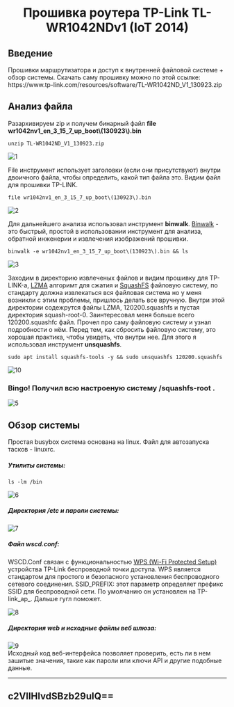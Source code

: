 
<h1 align="center">Прошивка роутера TP-Link TL-WR1042NDv1 (IoT 2014)</h1>

<h2>Введение</h2>

<p>Прошивки маршрутизатора и доступ к внутренней файловой системе + обзор системы. Скачать саму прошивку можно по этой ссылке: https://www.tp-link.com/resources/software/TL-WR1042ND_V1_130923.zip</p>

<h2>Анализ файла</h2>

<p>Разархивируем zip и получем бинарный файл <b>file wr1042nv1_en_3_15_7_up_boot\(130923\).bin </b></p>

```
unzip TL-WR1042ND_V1_130923.zip
```
![1](https://github.com/anonimidin/reverse-firmware/assets/109206637/9477d457-1e10-42db-841f-f8c7f620a1b4)

<p>File инструмент использует заголовки (если они присутствуют) внутри двоичного файла, чтобы определить, какой тип файла это. Видим файл для прошивки TP-LINK.</p>

```
file wr1042nv1_en_3_15_7_up_boot\(130923\).bin
```
![2](https://github.com/anonimidin/reverse-firmware/assets/109206637/92b6c632-123a-4cb0-a8ab-f5eb973f3ba4)

<p>Для дальнейшего анализа использовал инструмент <b>binwalk</b>. <a href="https://github.com/ReFirmLabs/binwalk">Binwalk</a> - это быстрый, простой в использовании инструмент для анализа, обратной инженерии и извлечения изображений прошивки.</p>

```
binwalk -e wr1042nv1_en_3_15_7_up_boot\(130923\).bin && ls
```
![3](https://github.com/anonimidin/reverse-firmware/assets/109206637/b6c6e46a-2962-47fa-a7ed-6a92db00e701)

<p>Заходим в директорию извлеченых файлов и видим прошивку для TP-LINK-а, <a href="https://en.wikipedia.org/wiki/Lempel%E2%80%93Ziv%E2%80%93Markov_chain_algorithm">LZMA</a> алгоримт для сжатия и <a href="https://ru.wikipedia.org/wiki/Squashfs">SquashFS</a> файловую систему, по стандарту должна извлекаться вся файловая система но у меня возникли с этим проблемы, пришлось делать все вручную. Внутри этой директории содежрутся файлы LZMA, 120200.squashfs и пустая директория squash-root-0. Заинтересовал меня больше всего 120200.squashfc файл. Прочел про саму файловую систему и узнал подробности о нём. Перед тем, как сбросить файловую систему, это хорошая практика, чтобы увидеть, что внутри нее. Для этого я использовал инструмент <b>unsquashfs</b>.</p>

```
sudo apt install squashfs-tools -y && sudo unsquashfs 120200.squashfs
```
![10](https://github.com/anonimidin/reverse-firmware/assets/109206637/84027d21-391a-45f3-b2d1-878973e3391d)

<h3>Bingo! Получил всю настроеную систему /squashfs-root .</h3>

![5](https://github.com/anonimidin/reverse-firmware/assets/109206637/5c4a017d-4eda-44b4-a923-fe497fd8b662)

<h2>Обзор системы</h2>

<p>Простая busybox система основана на linux. Файл для автозапуска тасков - linuxrc.
<h5>Утилиты системы:</h5>

```
ls -lm /bin
```

![6](https://github.com/anonimidin/reverse-firmware/assets/109206637/6b9eccb9-61fa-4cdb-ba18-52aea283f620)

<h5>Директория /etc и пароли системы:</h5>

![7](https://github.com/anonimidin/reverse-firmware/assets/109206637/e9f2b3cc-fd19-4927-857a-ad23bf5dd205)

<h5>Файл wscd.conf:</h5> 
WSCD.Conf связан с функциональностью <a href="https://en.wikipedia.org/wiki/Wi-Fi_Protected_Setup">WPS (Wi-Fi Protected Setup)</a> устройства TP-Link беспроводной точки доступа. WPS является стандартом для простого и безопасного установления беспроводного сетевого соединения. SSID_PREFIX: этот параметр определяет префикс SSID для беспроводной сети. По умолчанию он установлен на TP-link_ap_. Дальше гугл поможет. <br>

![8](https://github.com/anonimidin/reverse-firmware/assets/109206637/c2c1e73b-9a12-45d5-9d53-66ed1a5cceca)

<h5>Директория web и исходные файлы веб шлюза:</h5>

![9](https://github.com/anonimidin/reverse-firmware/assets/109206637/cefcbab7-c1f0-4ba4-922b-d91ac75c8f19)
<br>Исходный код веб-интерфейса позволяет проверить, есть ли в нем зашитые значения, такие как пароли или ключи API и другие подобные данные.
</p>
<hr>
<h2>c2VlIHlvdSBzb29uIQ==</h2>
